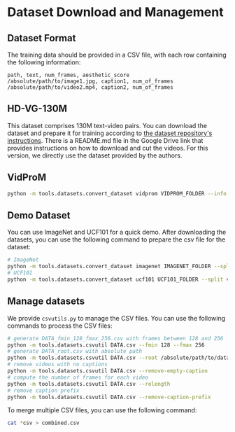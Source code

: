 # Dataset Download and Management

## Dataset Format

The training data should be provided in a CSV file, with each row containing the following information:

```csv
path, text, num_frames, aesthetic_score
/absolute/path/to/image1.jpg, caption1, num_of_frames
/absolute/path/to/video2.mp4, caption2, num_of_frames
```

## HD-VG-130M

This dataset comprises 130M text-video pairs. You can download the dataset and prepare it for training according to [the dataset repository's instructions](https://github.com/daooshee/HD-VG-130M). There is a README.md file in the Google Drive link that provides instructions on how to download and cut the videos. For this version, we directly use the dataset provided by the authors.

## VidProM

```bash
python -m tools.datasets.convert_dataset vidprom VIDPROM_FOLDER --info VidProM_semantic_unique.csv
```

## Demo Dataset

You can use ImageNet and UCF101 for a quick demo. After downloading the datasets, you can use the following command to prepare the csv file for the dataset:

```bash
# ImageNet
python -m tools.datasets.convert_dataset imagenet IMAGENET_FOLDER --split train
# UCF101
python -m tools.datasets.convert_dataset ucf101 UCF101_FOLDER --split videos
```

## Manage datasets

We provide `csvutils.py` to manage the CSV files. You can use the following commands to process the CSV files:

```bash
# generate DATA_fmin_128_fmax_256.csv with frames between 128 and 256
python -m tools.datasets.csvutil DATA.csv --fmin 128 --fmax 256
# generate DATA_root.csv with absolute path
python -m tools.datasets.csvutil DATA.csv --root /absolute/path/to/dataset
# remove videos with no captions
python -m tools.datasets.csvutil DATA.csv --remove-empty-caption
# compute the number of frames for each video
python -m tools.datasets.csvutil DATA.csv --relength
# remove caption prefix
python -m tools.datasets.csvutil DATA.csv --remove-caption-prefix
```

To merge multiple CSV files, you can use the following command:

```bash
cat *csv > combined.csv
```
